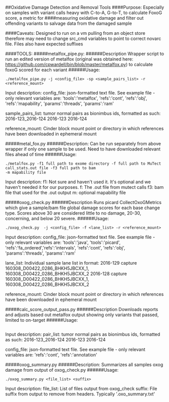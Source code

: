 ##Oxidative Damage Detection and Removal Tools
####Purpose: Especially on samples with variant calls heavy with C-to-A, G-to-T, to calculate FoxoG score, a metric for 
####measuring oxidative damage and filter out offending variants to salvage data from the damaged sample

####Caveats:
Designed to run on a vm pulling from an object store therefore may need to change src_cmd variables to point to correct
novarc file.  Files also have expected suffixes

####TOOLS:
#####metalfox_pipe.py:
######Description
Wrapper script to run an edited version of metalfox (original was obtained here:
https://github.com/cpwardell/bin/blob/master/metalfox.py) to calculate foxoG scored for each variant
######Usage:
 ```
 ./metalfox_pipe.py -j <config_file> -sp <sample_pairs_list> -r <reference_mount> 
 ```
 Input description:
 config_file: json-formatted text file.  See example file - only relevant variables are:
 'tools':'metalfox', 'refs':'cont', 'refs':'obj', 'refs':'mapability', 'params':'threads', 'params':'ram'
 
 sample_pairs_list: tumor normal pairs as bionimbus ids, formatted as such:
 2016-123_2016-124  2016-123    2016-124
 
 reference_mount: Cinder block mount point or directory in which references have been downloaded in ephemeral mount

#####metal_fox.py
######Description:
Can be run separately from above wrapper if only one sample to be used.  Need to have downloaded relevant files ahead
 of time
######Usage:
```
./metalfox.py -f1 full path to exome directory -f full path to MuTect call_stats.out file -f3 full path to bam
-m mapability file
```
Input description:
f1:  Not sure and haven't used it.  It's optional and we haven't needed it for our purposes.
f: The .out file from mutect calls
f3: bam file that used for the .out output
m: optional mapability file
 
#####oxog_check.py
######Description
 Runs picard CollectOxoGMetrics which give a sample/bam file global damage scores for each base change type.  Scores 
 above 30 are considered little to no damage, 20-30, concerning, and below 20 severe.
######Usage: 
```
./oxog_check.py  -j <config_file> -f <lane_list> -r <reference_mount>
 ```
 Input description:
 config_file: json-formatted text file.  See example file - only relevant variables are:
 'tools':'java', 'tools':'picard', 'refs':'fa_ordered','refs':'intervals', 'refs':'cont', 'refs':'obj',
 'params':'threads', 'params':'ram'
 
 lane_list: Individual sample lane list in format:
 2016-129	capture	160308_D00422_0286_BHKH5JBCXX_1, 160308_D00422_0286_BHKH5JBCXX_2
 2016-128	capture	160308_D00422_0286_BHKH5JBCXX_1, 160308_D00422_0286_BHKH5JBCXX_2
 
 reference_mount: Cinder block mount point or directory in which references have been downloaded in ephemeral mount
 
#####calc_score_output_pass.py
######Description
Downloads reports and adjusts based out metalfox output showing only variants that passed, limited to on-target
######Usage:
```./calc_score_output_pass.py <pair_list> <config_file>
```
 Input description:
pair_list: tumor normal pairs as bionimbus ids, formatted as such:
 2016-123_2016-124  2016-123    2016-124
 
 config_file: json-formatted text file.  See example file - only relevant variables are:
'refs':'cont', 'refs':'annotation'

#####oxog_summary.py
######Description:
Summarizes all samples oxog damage from output of oxog_check.py
######Usage:
```
./oxog_summary.py <file_list> <suffix>
```
 Input description:
 file_list: List of files output from oxog_check
 suffix: File suffix from output to remove from headers.  Typically '.oxo_summary.txt'